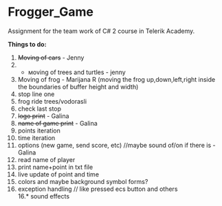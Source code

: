 ﻿# Frogger_Game
Assignment for the team work of C# 2 course in Telerik Academy.

<b>Things to do:</b><br>
1. <s>Moving of cars</s> - Jenny<br>
2. + мoving of trees and turtles - jenny<br>
2. Moving of frog - Marijana R (moving the frog up,down,left,right inside the boundaries of buffer height and width)<br>
3. stop line one<br>
4. frog ride trees/vodorasli<br>
5. check last stop<br>
6. <s>logo print</s> - Galina<br>
7. <s>name of game print</s> - Galina<br>
8. points iteration<br>
9. time iteration<br>
10. options (new game, send score, etc) //maybe sound of/on if there is - Galina<br>
11. read name of player<br>
12. print name+point in txt file<br>
13. live update of point and time<br>
14. colors and maybe background symbol forms?<br>
15. exception handling // like pressed ecs button and others<br>
16.* sound effects<br>
